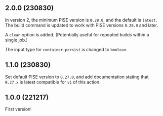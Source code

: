 ## 2.0.0 (230830)

In version 2, the minimum PISE version is `0.28.0`, and the default is
`latest`. The build command is updated to work with PISE versions `0.28.0` and
later.

A `clean` option is added. (Potentially useful for repeated builds within a
single job.)

The input type for `container-persist` is changed to `boolean`.

## 1.1.0 (230830)

Set default PISE version to `0.27.0`, and add documentation stating that
`0.27.x` is latest compatible for `v1` of this action.

## 1.0.0 (221217)

First version!

